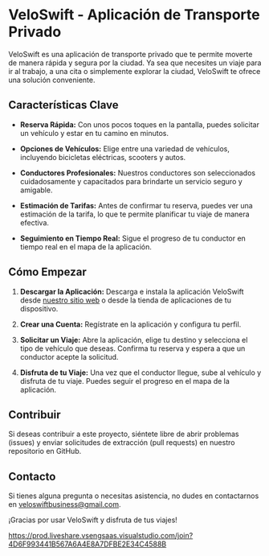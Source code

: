 # VeloSwift - Aplicación de Transporte Privado

VeloSwift es una aplicación de transporte privado que te permite moverte de manera rápida y segura por la ciudad. Ya sea que necesites un viaje para ir al trabajo, a una cita o simplemente explorar la ciudad, VeloSwift te ofrece una solución conveniente.

## Características Clave

- **Reserva Rápida:** Con unos pocos toques en la pantalla, puedes solicitar un vehículo y estar en tu camino en minutos.

- **Opciones de Vehículos:** Elige entre una variedad de vehículos, incluyendo bicicletas eléctricas, scooters y autos.

- **Conductores Profesionales:** Nuestros conductores son seleccionados cuidadosamente y capacitados para brindarte un servicio seguro y amigable.

- **Estimación de Tarifas:** Antes de confirmar tu reserva, puedes ver una estimación de la tarifa, lo que te permite planificar tu viaje de manera efectiva.

- **Seguimiento en Tiempo Real:** Sigue el progreso de tu conductor en tiempo real en el mapa de la aplicación.

## Cómo Empezar

1. **Descargar la Aplicación:** Descarga e instala la aplicación VeloSwift desde [nuestro sitio web](https://veloswift.github.io/) o desde la tienda de aplicaciones de tu dispositivo.

2. **Crear una Cuenta:** Regístrate en la aplicación y configura tu perfil.

3. **Solicitar un Viaje:** Abre la aplicación, elige tu destino y selecciona el tipo de vehículo que deseas. Confirma tu reserva y espera a que un conductor acepte la solicitud.

4. **Disfruta de tu Viaje:** Una vez que el conductor llegue, sube al vehículo y disfruta de tu viaje. Puedes seguir el progreso en el mapa de la aplicación.

## Contribuir

Si deseas contribuir a este proyecto, siéntete libre de abrir problemas (issues) y enviar solicitudes de extracción (pull requests) en nuestro repositorio en GitHub.

## Contacto

Si tienes alguna pregunta o necesitas asistencia, no dudes en contactarnos en [veloswiftbusiness@gmail.com](mailto:veloswiftbusiness@gmail.com).

¡Gracias por usar VeloSwift y disfruta de tus viajes!


https://prod.liveshare.vsengsaas.visualstudio.com/join?4D6F993441B567A6A4E8A7DFBE2E34C4588B
